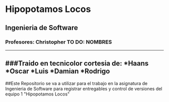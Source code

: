 # Hipopotamos Locos
## Ingenieria de Software
### Profesores: Christopher TO DO: NOMBRES 
---
###Traido en tecnicolor cortesia de:
*Haans
*Oscar 
*Luis 
*Damian 
*Rodrigo
---
##Este Repositorio se va a utilizar para el trabajo en la asignatura de Ingenieria de Software para registrar entregables y control de versiones del equipo 1 "Hipopotamos Locos"
